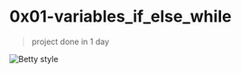 # 0x01-variables_if_else_while
>
> project done in 1 day

![Betty style](https://img.shields.io/badge/betty-style%20guide-purple?style=round-square)
